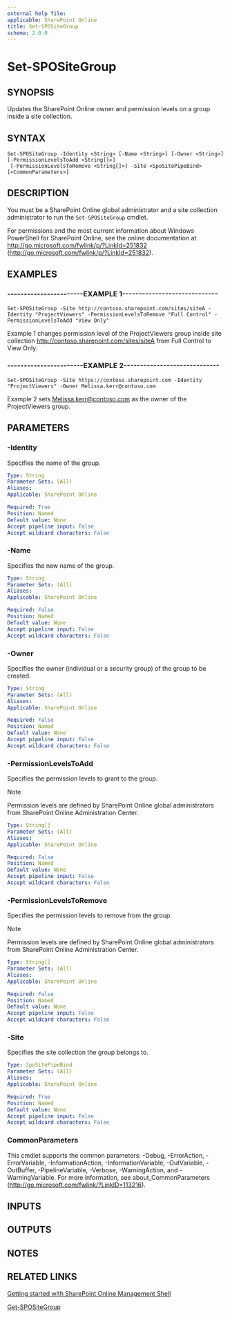 ```yaml
---
external help file: 
applicable: SharePoint Online
title: Set-SPOSiteGroup
schema: 2.0.0
---
```


# Set-SPOSiteGroup

## SYNOPSIS
Updates the SharePoint Online owner and permission levels on a group inside a site collection.


## SYNTAX

```
Set-SPOSiteGroup -Identity <String> [-Name <String>] [-Owner <String>] [-PermissionLevelsToAdd <String[]>]
 [-PermissionLevelsToRemove <String[]>] -Site <SpoSitePipeBind> [<CommonParameters>]
```

## DESCRIPTION
You must be a SharePoint Online global administrator and a site collection administrator to run the `Set-SPOSiteGroup` cmdlet.

For permissions and the most current information about Windows PowerShell for SharePoint Online, see the online documentation at http://go.microsoft.com/fwlink/p/?LinkId=251832 (http://go.microsoft.com/fwlink/p/?LinkId=251832).


## EXAMPLES

### -----------------------EXAMPLE 1-----------------------------
```
Set-SPOSiteGroup -Site http://contoso.sharepoint.com/sites/siteA -Identity "ProjectViewers" -PermissionLevelsToRemove "Full Control" -PermissionLevelsToAdd "View Only"
```

Example 1 changes permission level of the ProjectViewers group inside site collection http://contoso.sharepoint.com/sites/siteA from Full Control to View Only.

### -----------------------EXAMPLE 2-----------------------------
```
Set-SPOSiteGroup -Site https://contoso.sharepoint.com -Identity "ProjectViewers" -Owner Melissa.kerr@contoso.com
```

Example 2 sets Melissa.kerr@contoso.com as the owner of the ProjectViewers group.


## PARAMETERS

### -Identity
Specifies the name of the group.


```yaml
Type: String
Parameter Sets: (All)
Aliases: 
Applicable: SharePoint Online

Required: True
Position: Named
Default value: None
Accept pipeline input: False
Accept wildcard characters: False
```

### -Name
Specifies the new name of the group.


```yaml
Type: String
Parameter Sets: (All)
Aliases: 
Applicable: SharePoint Online

Required: False
Position: Named
Default value: None
Accept pipeline input: False
Accept wildcard characters: False
```

### -Owner
Specifies the owner (individual or a security group) of the group to be created.


```yaml
Type: String
Parameter Sets: (All)
Aliases: 
Applicable: SharePoint Online

Required: False
Position: Named
Default value: None
Accept pipeline input: False
Accept wildcard characters: False
```

### -PermissionLevelsToAdd
Specifies the permission levels to grant to the group.

> [!NOTE] 
> Permission levels are defined by SharePoint Online global administrators from SharePoint Online Administration Center.  


```yaml
Type: String[]
Parameter Sets: (All)
Aliases: 
Applicable: SharePoint Online

Required: False
Position: Named
Default value: None
Accept pipeline input: False
Accept wildcard characters: False
```

### -PermissionLevelsToRemove
Specifies the permission levels to remove from the group.

> [!NOTE] 
> Permission levels are defined by SharePoint Online global administrators from SharePoint Online Administration Center.  


```yaml
Type: String[]
Parameter Sets: (All)
Aliases: 
Applicable: SharePoint Online

Required: False
Position: Named
Default value: None
Accept pipeline input: False
Accept wildcard characters: False
```

### -Site
Specifies the site collection the group belongs to.


```yaml
Type: SpoSitePipeBind
Parameter Sets: (All)
Aliases: 
Applicable: SharePoint Online

Required: True
Position: Named
Default value: None
Accept pipeline input: False
Accept wildcard characters: False
```

### CommonParameters
This cmdlet supports the common parameters: -Debug, -ErrorAction, -ErrorVariable, -InformationAction, -InformationVariable, -OutVariable, -OutBuffer, -PipelineVariable, -Verbose, -WarningAction, and -WarningVariable. For more information, see about_CommonParameters (http://go.microsoft.com/fwlink/?LinkID=113216).

## INPUTS

## OUTPUTS

## NOTES

## RELATED LINKS

[Getting started with SharePoint Online Management Shell](https://docs.microsoft.com/en-us/powershell/sharepoint/sharepoint-online/connect-sharepoint-online?view=sharepoint-ps)

[Get-SPOSiteGroup](Get-SPOSiteGroup.md)
